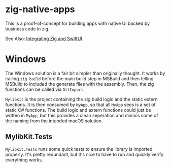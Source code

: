 # zig-native-apps

This is a proof-of-concept for building apps with native UI backed by business code in zig.

See Also: [Integrating Zig and SwiftUI](https://mitchellh.com/writing/zig-and-swiftui)

# Windows

The Windows solution is a fair bit simpler than originally thought. 
It works by calling `zig build` before the main build step in MSBuild and then telling MSBuild to included the generate files with the assembly.
Then, the zig functions can be called via `DllImport`. 

`MylibKit` is the project containing the zig build logic and the static extern functions. 
It is then consumed by `MyApp`, so that all `MyApp` sees is a set of static C# functions. 
The build logic and extern functions could just be written in `MyApp`, but this provides a clean seperation 
and mimics some of the naming from the intended macOS solution. 

## MylibKit.Tests

`MylibKit.Tests` runs some quick tests to ensure the library is imported properly. 
It's pretty redundant, but it's nice to have to run and quickly verify everything works.
